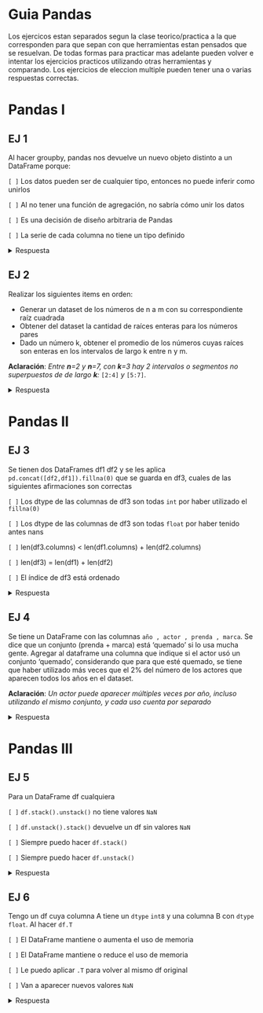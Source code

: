 # Guia Pandas

Los ejercicos estan separados segun la clase teorico/practica a la que corresponden para que sepan con que herramientas estan pensados que se resuelvan. De todas formas
para practicar mas adelante pueden volver e intentar los ejercicios practicos utilizando otras herramientas y comparando. Los ejercicios de eleccion multiple pueden tener una
o varias respuestas correctas.

# Pandas I
## EJ 1

Al hacer groupby, pandas nos devuelve un nuevo objeto distinto a un DataFrame porque:


`[ ]`  Los datos pueden ser de cualquier tipo, entonces no puede inferir como unirlos


`[ ]`  Al no tener una función de agregación, no sabría cómo unir los datos


`[ ]`  Es una decisión de diseño arbitraria de Pandas


`[ ]`  La serie de cada columna no tiene un tipo definido

<details>
  <summary>Respuesta</summary>

_Los datos pueden ser de cualquier tipo, entonces no puede inferir como unirlos_
  - **Verdadero**: Si bien algunos metodos tienen cosas por defecto, `groupby` afecta a todo el DataFrame, entonces no es posible definir una funcion de agregacion que funcione para todo o la mayoria de los casos.


_Al no tener una función de agregación, no sabría cómo unir los datos_
  - **Verdadero**: Es un tanto redundante, pero si agrupa los datos y no tiene como unirlos, mucho no puede hacer. Aclaracion al margen, si la idea es 'no hacer nada', `set_index` ya deja implicitamente agrupar las filas bajo un mismo indice.  

_Es una decisión de diseño arbitraria de Pandas_
 - **Falso**: Seria arbitrario si no tuviese un por que, o mejor dicho si diera lo mismo hacerlo de una forma u otra.

_La serie de cada columna no tiene un tipo definido_
 - **Falso**: Las columnas tienen un tipo definido. Incluso cuando no se sabe que tienen, tienen un tipo definido `object`.

</details>

## EJ 2
Realizar los siguientes items en orden:
- Generar un dataset de los números de n a m con su correspondiente raíz cuadrada
- Obtener del dataset la cantidad de raíces enteras para los números pares
- Dado un número k, obtener el promedio de los números cuyas raíces son enteras en los intervalos de largo k  entre n y m.

**Aclaración**: _Entre **n**=2 y **n**=7, con **k**=3 hay 2 intervalos o segmentos no superpuestos de de largo **k**:_ `[2:4]` _y_ `[5:7]`.

<details>
  <summary>Respuesta</summary>

``` python

df = pd.DataFrame( [ [x,x**(1/2)] for x in range(n,m+1) ] , columns=["numero","raiz"])

df["es_entera"] = df.raiz.map(lambda x: (x-int(x)) == 0)
pares = df[df.numero.map(lambda x: x%2==0)]
print("Raices enteras para los numeros pares ",pares.es_entera.sum())

df["intervalo"] = df.numero.map( lambda x: (x-n) // k )
agrupado = df.groupby("intervalo").sum()
print("Promedio de raices enteras en intervalos de largo k",agrupado.es_entera.mean())

```  
</details>

# Pandas II
## EJ 3
Se tienen dos DataFrames df1 df2 y se les aplica `pd.concat([df2,df1]).fillna(0)` que se guarda en df3, cuales de las siguientes afirmaciones son correctas

`[ ]`  Los dtype de las columnas de df3 son todas `int` por haber utilizado el `fillna(0)`

`[ ]`  Los dtype de las columnas de df3 son todas `float` por haber tenido antes nans

`[ ]`  len(df3.columns) < len(df1.columns) + len(df2.columns)

`[ ]`  len(df3) = len(df1) + len(df2)

`[ ]`  El índice de df3 está ordenado

<details>
  <summary>Respuesta</summary>

_Los dtype de las columnas de df3 son todas `int` por haber utilizado el `fillna(0)`_
  - **Falso**: Si alguna de las columnas no estaba en el otro, la columna quedo con tipo (al menos) `float`. De todas formas, si habia columnas con otro tipo, el `fillna` no les va a cambiar el tipo.

_Los dtype de las columnas de df3 son todas `float` por haber tenido antes `NaN`_

- **Falso**: Es solo verdadero si la columna era originalmente un dato numerico. Si era otra cosa la columna va a generalizarse como `object`.

_len(df3.columns) < len(df1.columns) + len(df2.columns)_

- **Falso**: Si df1 y df2 no comparten columnas df3 va a tener las columnas de ambos DataFrames.

_len(df3) = len(df1) + len(df2)_

- **Verdadero**: Las filas se agregan, no se agrega nada mas ni se elimina nada.

_El índice de df3 está ordenado_

- **Falso**: Los indices (por fila) se pegan. Si uno es [0-10] y el otro [0-10], el indice de df3 va a ir de 0 a 10 y nuevamente de 0 a 10.

</details>

## EJ 4
Se tiene un DataFrame con las columnas `año , actor , prenda , marca`. Se dice que un conjunto (prenda + marca) está ‘quemado’ si lo usa mucha gente. Agregar al dataframe una columna que indique si el actor usó un conjunto ‘quemado’, considerando que para que esté quemado, se tiene que haber utilizado más veces que el 2% del número de los actores que aparecen todos los años en el dataset.

**Aclaración**: _Un actor puede aparecer múltiples veces por año, incluso utilizando el mismo conjunto, y cada uso cuenta por separado_

<details>
  <summary>Respuesta</summary>

``` python

df["años_aparece"] = df.groupby(["actor"]).año.transform("nunique")
cantidad_actores = df.loc[df.años_aparece == 4].actor.nunique()
usos_maximos = cantidad_actores * .02
df["conjunto"] = df.prenda + "+" + df.marca
df["usos_conjunto"] = df.groupby(["conjunto"]).actor.transform("count")
df["esta_quemada"] = df.usos_conjunto > usos_maximos
```  
</details>

# Pandas III
## EJ 5
Para un DataFrame df cualquiera

`[ ]`  `df.stack().unstack()` no tiene valores `NaN`

`[ ]`  `df.unstack().stack()` devuelve un df sin valores `NaN`

`[ ]`  Siempre puedo hacer `df.stack()`

`[ ]`  Siempre puedo hacer `df.unstack()`

<details>
  <summary>Respuesta</summary>

_`df.stack().unstack()` no tiene valores `NaN`_
- **Falso**: Aplicar de forma encadenada `stack` y `unstack` puede hacer desaparecer algunas filas completas con `NaN`, pero no es algo que aplique a cualquier DataFrame. No hay que confundir el hecho de que stack nos pueda dejar un DataFrame sin `NaN`  

_`df.unstack().stack()` devuelve un df sin valores `NaN`_
- **Falso**: Uno puede creer que es falso por lo mismo que el anterior, pero este es falso por algo distinto. Al aplicar `stack` o `unstack` a un DataFrame sin multiindice siempre va a terminar degenerando a una serie. Una serie tiene indice, pero siempre es un **indice por fila**. `unstack` funciona sobre los indices de fila, pero `stack` sobre los de columna. Entonces, al aplicar primero `unstack` y terminar con una serie, `stack` fallaria porque las series no tienen ese metodo.

_Siempre puedo hacer `df.stack()`_
- **Verdadero**: Cualquier DataFrame tiene un indice por columna, asi que siempre es posible

_Siempre puedo hacer `df.unstack()`_
- **Verdadero**: Cualquier DataFrame tiene un indice por fila, asi que siempre es posible


```python3

```  
</details>

## EJ 6
Tengo un df cuya columna A tiene un `dtype` `int8` y una columna B con `dtype` `float`. Al hacer `df.T`

`[ ]`  El DataFrame mantiene o aumenta el uso de memoria

`[ ]`  El DataFrame mantiene o reduce el uso de memoria

`[ ]`  Le puedo aplicar `.T` para volver al mismo df original

`[ ]`  Van a aparecer nuevos valores `NaN`

<details>
  <summary>Respuesta</summary>

_El DataFrame mantiene o aumenta el uso de memoria_
 - **Verdadero**: Como una de las columnas es object van a pasar a ser todos object que ocupan mas que un `int8`. Por mas que los datos puedan ser convertidos de object a `int8`, Pandas generaliza al tipo que incluya a los tipos que ya tienen, no intenta optimizar la memoria.

_El DataFrame mantiene o reduce el uso de memoria_
 - **Falso**: Necesariamente el uso de memoria va a aumentar porque el tipo de una de las columnas es `int8` y va a pasar a object.

_Le puedo aplicar `.T` para volver al mismo df original_
 - **Falso**: Al volver a aplicar `.T` la primera vez los datos van a cambiar de tipo. Al volver a aplicar `.T` ese cambio no se va a revertir

_Van a aparecer nuevos valores `NaN`_
 - **Falso**: Las columnas pasan a filas y las filas a columnas, no se agregan datos.

</details>
